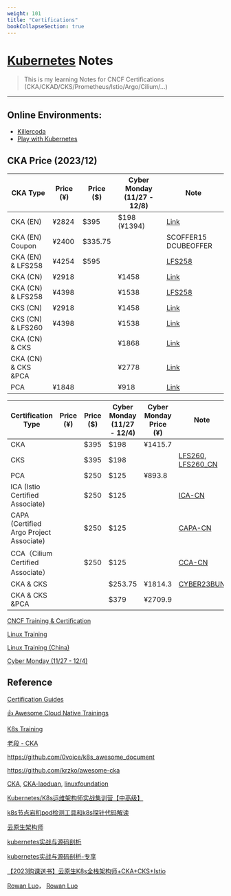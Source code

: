 ```yaml
---
weight: 101
title: "Certifications"
bookCollapseSection: true
---
```


# [Kubernetes](https://kubernetes.io/) Notes
> This is my learning Notes for CNCF Certifications (CKA/CKAD/CKS/Prometheus/Istio/Argo/Cilium/...)

---

## Online Environments:
  - [Killercoda](https://killercoda.com/playgrounds/scenario/kubernetes)
  - [Play with Kubernetes](https://labs.play-with-k8s.com/)


## CKA Price (2023/12)
|  CKA Type      | Price (¥)      | Price ($)         | Cyber Monday (11/27 - 12/8) | Note |
| -------- | --------   | -------    | -------- | --------     |
| CKA (EN)          |  ¥2824   | $395 |  $198 (¥1394)  |   [Link](https://training.linuxfoundation.org/certification/certified-kubernetes-administrator-cka/) |
| CKA (EN) Coupon   |  ¥2400   | $335.75 |       |   SCOFFER15  DCUBEOFFER |
| CKA (EN) & LFS258 |  ¥4254   | $595 |          |   [LFS258](https://training.linuxfoundation.org/training/kubernetes-fundamentals/) |
| CKA (CN)          |  ¥2918   |      |   ¥1458  |   [Link](https://training.linuxfoundation.cn/certificates/1) |
| CKA (CN) & LFS258 |  ¥4398   |      |   ¥1538  |   [LFS258](https://training.linuxfoundation.cn/courses/6)    |
| CKS (CN)          |  ¥2918   |      |   ¥1458  |   [Link](https://training.linuxfoundation.cn/certificates/16) |
| CKS (CN) & LFS260 |  ¥4398   |      |   ¥1538  |   [Link](https://training.linuxfoundation.cn/pack/21)  |
| CKA (CN) & CKS    |          |      |   ¥1868  |   [Link](https://training.linuxfoundation.cn/pack/22) |
| CKA (CN) & CKS &PCA   |      |      |   ¥2778  |   [Link](https://training.linuxfoundation.cn/pack/69) |
| PCA               |  ¥1848   |      |   ¥918   |   [Link](https://training.linuxfoundation.cn/certificates/23) |

| Certification Type| Price (¥)| Price ($)| Cyber Monday (11/27 - 12/4) | Cyber Monday Price (¥) | Note |
| --------          | -------- | -------  | -------- | -------- | --------     |
| CKA                                     |          |  $395   |   $198   |  ¥1415.7  |             |
| CKS                                     |          |  $395   |   $198   |           | [LFS260](https://training.linuxfoundation.org/training/kubernetes-security-essentials-lfs260/#), [LFS260_CN](https://training.linuxfoundation.cn/courses/36)        |
| PCA                                     |          |  $250   |   $125   |  ¥893.8   |             |
| ICA (Istio Certified Associate)         |          |  $250   |   $125   |           | [ICA-CN](https://training.linuxfoundation.cn/certificates/33)  |
| CAPA (Certified Argo Project Associate) |          |  $250   |   $125   |           | [CAPA-CN](https://training.linuxfoundation.cn/certificates/36)  |
| CCA（Cilium Certified Associate） |          |  $250   |   $125   |           | [CCA-CN](https://training.linuxfoundation.cn/certificates/35)  |
| CKA & CKS                               |          |         |   $253.75|  ¥1814.3  |  [CYBER23BUN](https://training.linuxfoundation.org/training/cka-cks-exam-bundle/)           |
| CKA & CKS &PCA                          |          |         |   $379   |  ¥2709.9  |             |




[CNCF Training & Certification](https://www.cncf.io/training/)

[Linux Training](https://training.linuxfoundation.org/certification/certified-kubernetes-administrator-cka/)

[Linux Training (China)](https://training.linuxfoundation.cn/)

[Cyber Monday (11/27 - 12/4)](https://training.linuxfoundation.org/cyber-monday-2023/#)


## Reference

[Certification Guides](https://github.com/tomhuang12/awesome-k8s-resources#certification-guides)

[ 👍 Awesome Cloud Native Trainings](https://github.com/joseadanof/awesome-cloudnative-trainings)

[K8s Training](https://kubernetes.io/zh-cn/training/)

[老段 - CKA](https://www.rhce.cc/cka)

https://github.com/0voice/k8s_awesome_document

https://github.com/krzko/awesome-cka

[CKA](https://www.cncf.io/certification/cka/), [CKA-laoduan](https://training.linuxfoundation.cn/courses/44), [linuxfoundation](https://training.linuxfoundation.org/certification/certified-kubernetes-administrator-cka/)

[Kubernetes/K8s运维架构师实战集训营【中高级】](https://ke.qq.com/course/446949?quicklink=1#term_id=105525662)

[k8s节点宕机pod检测工具和k8s探针代码解读](https://ke.qq.com/course/6030788?quicklink=1#term_id=106259260)

[云原生架构师](https://www.mashibing.com/subject/88?courseNo=64&courseVersionId=1106)

[kubernetes实战与源码剖析](https://www.mashibing.com/course/945)

[kubernetes实战与源码剖析-专享](https://www.mashibing.com/course/2049)

[【2023购课送书】云原生K8s全栈架构师+CKA+CKS+Istio](https://ke.qq.com/course/package/41755)

[Rowan Luo](https://youdianzhishi.com)， [Rowan Luo](https://github.com/xiaomabenten/blog/tree/master)

[]()

[]()

[]()

[]()

[]()

[]()

[]()







